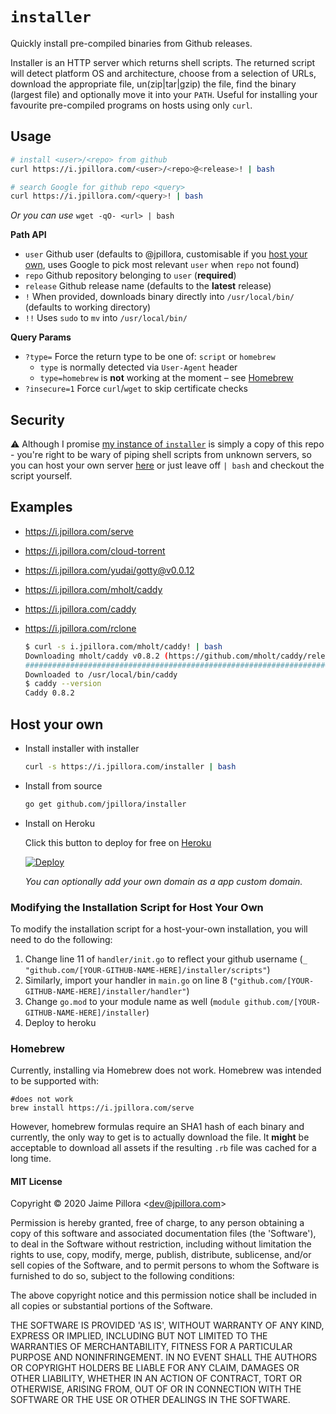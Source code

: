 
# `installer`

Quickly install pre-compiled binaries from Github releases.

Installer is an HTTP server which returns shell scripts. The returned script will detect platform OS and architecture, choose from a selection of URLs, download the appropriate file, un(zip|tar|gzip) the file, find the binary (largest file) and optionally move it into your `PATH`. Useful for installing your favourite pre-compiled programs on hosts using only `curl`.

## Usage

```sh
# install <user>/<repo> from github
curl https://i.jpillora.com/<user>/<repo>@<release>! | bash
```

```sh
# search Google for github repo <query>
curl https://i.jpillora.com/<query>! | bash
```

*Or you can use* `wget -qO- <url> | bash`

**Path API**

* `user` Github user (defaults to @jpillora, customisable if you [host your own](#host-your-own), uses Google to pick most relevant `user` when `repo` not found)
* `repo` Github repository belonging to `user` (**required**)
* `release` Github release name (defaults to the **latest** release)
* `!` When provided, downloads binary directly into `/usr/local/bin/` (defaults to working directory)
* `!!` Uses `sudo` to `mv` into `/usr/local/bin/`

**Query Params**

* `?type=` Force the return type to be one of: `script` or `homebrew`
    * `type` is normally detected via `User-Agent` header
    * `type=homebrew` is **not** working at the moment – see [Homebrew](#homebrew)
* `?insecure=1` Force `curl`/`wget` to skip certificate checks

## Security

:warning: Although I promise [my instance of `installer`](https://i.jpillora.com/) is simply a copy of this repo - you're right to be wary of piping shell scripts from unknown servers, so you can host your own server [here](#host-your-own) or just leave off `| bash` and checkout the script yourself.

## Examples

* https://i.jpillora.com/serve
* https://i.jpillora.com/cloud-torrent
* https://i.jpillora.com/yudai/gotty@v0.0.12
* https://i.jpillora.com/mholt/caddy
* https://i.jpillora.com/caddy
* https://i.jpillora.com/rclone

    ```sh
    $ curl -s i.jpillora.com/mholt/caddy! | bash
    Downloading mholt/caddy v0.8.2 (https://github.com/mholt/caddy/releases/download/v0.8.2/caddy_darwin_amd64.zip)
    ######################################################################## 100.0%
    Downloaded to /usr/local/bin/caddy
    $ caddy --version
    Caddy 0.8.2
    ```

## Host your own

* Install installer with installer

    ```sh
    curl -s https://i.jpillora.com/installer | bash
    ```

* Install from source

    ```sh
    go get github.com/jpillora/installer
    ```

* Install on Heroku

    Click this button to deploy for free on [Heroku](https://heroku.com)

	[![Deploy](https://www.herokucdn.com/deploy/button.png)](https://heroku.com/deploy)

    *You can optionally add your own domain as a app custom domain.*

### Modifying the Installation Script for Host Your Own

To modify the installation script for a host-your-own installation, you will need to do the following:

1. Change line 11 of `handler/init.go` to reflect your github username (`_ "github.com/[YOUR-GITHUB-NAME-HERE]/installer/scripts"`)
1. Similarly, import your handler in `main.go` on line 8 (`"github.com/[YOUR-GITHUB-NAME-HERE]/installer/handler"`)
1. Change `go.mod` to your module name as well (`module github.com/[YOUR-GITHUB-NAME-HERE]/installer`)
1. Deploy to heroku

### Homebrew

Currently, installing via Homebrew does not work. Homebrew was intended to be supported with:

```
#does not work
brew install https://i.jpillora.com/serve
```

However, homebrew formulas require an SHA1 hash of each binary and currently, the only way to get is to actually download the file. It **might** be acceptable to download all assets if the resulting `.rb` file was cached for a long time.

#### MIT License

Copyright © 2020 Jaime Pillora &lt;dev@jpillora.com&gt;

Permission is hereby granted, free of charge, to any person obtaining
a copy of this software and associated documentation files (the
'Software'), to deal in the Software without restriction, including
without limitation the rights to use, copy, modify, merge, publish,
distribute, sublicense, and/or sell copies of the Software, and to
permit persons to whom the Software is furnished to do so, subject to
the following conditions:

The above copyright notice and this permission notice shall be
included in all copies or substantial portions of the Software.

THE SOFTWARE IS PROVIDED 'AS IS', WITHOUT WARRANTY OF ANY KIND,
EXPRESS OR IMPLIED, INCLUDING BUT NOT LIMITED TO THE WARRANTIES OF
MERCHANTABILITY, FITNESS FOR A PARTICULAR PURPOSE AND NONINFRINGEMENT.
IN NO EVENT SHALL THE AUTHORS OR COPYRIGHT HOLDERS BE LIABLE FOR ANY
CLAIM, DAMAGES OR OTHER LIABILITY, WHETHER IN AN ACTION OF CONTRACT,
TORT OR OTHERWISE, ARISING FROM, OUT OF OR IN CONNECTION WITH THE
SOFTWARE OR THE USE OR OTHER DEALINGS IN THE SOFTWARE.
